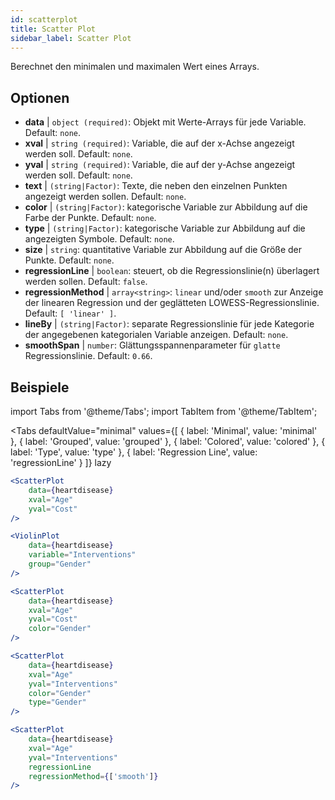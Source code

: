 ```yaml
---
id: scatterplot
title: Scatter Plot
sidebar_label: Scatter Plot
---
```


Berechnet den minimalen und maximalen Wert eines Arrays.

## Optionen

* __data__ | `object (required)`: Objekt mit Werte-Arrays für jede Variable. Default: `none`.
* __xval__ | `string (required)`: Variable, die auf der x-Achse angezeigt werden soll. Default: `none`.
* __yval__ | `string (required)`: Variable, die auf der y-Achse angezeigt werden soll. Default: `none`.
* __text__ | `(string|Factor)`: Texte, die neben den einzelnen Punkten angezeigt werden sollen. Default: `none`.
* __color__ | `(string|Factor)`: kategorische Variable zur Abbildung auf die Farbe der Punkte. Default: `none`.
* __type__ | `(string|Factor)`: kategorische Variable zur Abbildung auf die angezeigten Symbole. Default: `none`.
* __size__ | `string`: quantitative Variable zur Abbildung auf die Größe der Punkte. Default: `none`.
* __regressionLine__ | `boolean`: steuert, ob die Regressionslinie(n) überlagert werden sollen. Default: `false`.
* __regressionMethod__ | `array<string>`: `linear` und/oder `smooth` zur Anzeige der linearen Regression und der geglätteten LOWESS-Regressionslinie. Default: `[
  'linear'
]`.
* __lineBy__ | `(string|Factor)`: separate Regressionslinie für jede Kategorie der angegebenen kategorialen Variable anzeigen. Default: `none`.
* __smoothSpan__ | `number`: Glättungsspannenparameter für `glatte` Regressionslinie. Default: `0.66`.


## Beispiele

import Tabs from '@theme/Tabs';
import TabItem from '@theme/TabItem';

<Tabs
    defaultValue="minimal"
    values={[
        { label: 'Minimal', value: 'minimal' },
        { label: 'Grouped', value: 'grouped' },
        { label: 'Colored', value: 'colored' },
        { label: 'Type', value: 'type' },
        { label: 'Regression Line', value: 'regressionLine' }
    ]}
    lazy
>

<TabItem value="minimal">

```jsx live
<ScatterPlot 
    data={heartdisease} 
    xval="Age"
    yval="Cost"
/>
```

</TabItem>


<TabItem value="grouped">

```jsx live
<ViolinPlot 
    data={heartdisease} 
    variable="Interventions"
    group="Gender"
/>
```

</TabItem>

<TabItem value="colored">

```jsx live
<ScatterPlot 
    data={heartdisease} 
    xval="Age"
    yval="Cost"
    color="Gender"
/>
```
</TabItem>

<TabItem value="type">

```jsx live
<ScatterPlot 
    data={heartdisease} 
    xval="Age"
    yval="Interventions"
    color="Gender"
    type="Gender"
/>
```

</TabItem>

<TabItem value="regressionLine">

```jsx live
<ScatterPlot 
    data={heartdisease} 
    xval="Age"
    yval="Interventions"
    regressionLine
    regressionMethod={['smooth']}
/>
```
</TabItem>

</Tabs>
